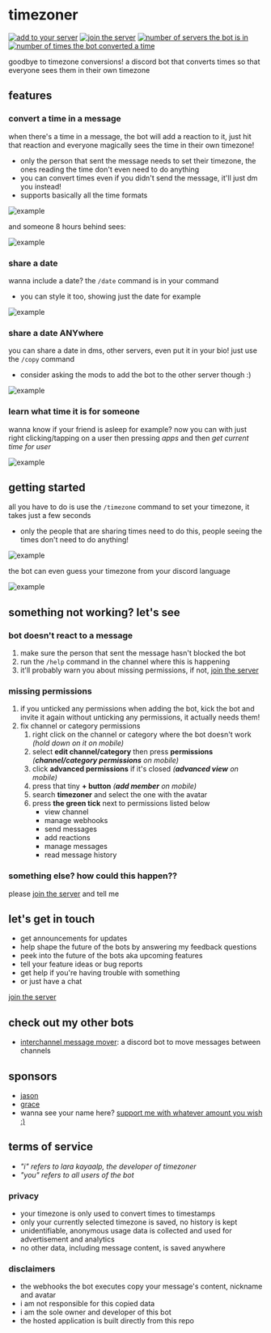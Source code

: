 [join the server]: https://discord.com/invite/KUMdnjcE97

# timezoner

[![add to your server](https://custom-icon-badges.demolab.com/badge/add_to_your_server-invite-5865F2?style=for-the-badge&logo=discord&logoColor=ffffff)](https://discord.com/api/oauth2/authorize?client_id=909820903574106203&permissions=536947776&scope=bot%20applications.commands)
[![join the server](https://custom-icon-badges.demolab.com/discord/903367565349384202?style=for-the-badge&color=5865F2&logo=comment-discussion&label=join%20the%20server)][join the server]
[![number of servers the bot is in](https://custom-icon-badges.demolab.com/badge/dynamic/json?url=https://api.jsonstorage.net/v1/json/52e7ddba-9c54-4f66-8e42-5aff2634f2fa/fd6b3135-0275-4f8a-8cfc-3e8910da1743&style=for-the-badge&color=555555&logo=graph&label=%20&prefix=used%20in%20&query=$.guild_count&suffix=%20servers)](#timezoner)
[![number of times the bot converted a time](https://custom-icon-badges.demolab.com/badge/dynamic/json?url=https://api.jsonstorage.net/v1/json/52e7ddba-9c54-4f66-8e42-5aff2634f2fa/fd6b3135-0275-4f8a-8cfc-3e8910da1743&style=for-the-badge&color=555555&logo=clock&label=%20&prefix=converted%20&query=$.usage_count&suffix=%20times)](#timezoner)

goodbye to timezone conversions!
a discord bot that converts times so that everyone sees them in their own timezone

## features

### convert a time in a message

when there's a time in a message, the bot will add a reaction to it,
just hit that reaction and everyone magically sees the time in their own timezone!

- only the person that sent the message needs to set their timezone,
  the ones reading the time don't even need to do anything
- you can convert times even if you didn't send the message, it'll just dm you instead!
- supports basically all the time formats

![example](https://github.com/laralove143/timezoner/blob/main/examples/sent.gif?raw=true)

and someone 8 hours behind sees:

![example](https://github.com/laralove143/timezoner/blob/main/examples/shown.png?raw=true)

### share a date

wanna include a date? the `/date` command is in your command

- you can style it too, showing just the date for example

![example](https://github.com/laralove143/timezoner/blob/main/examples/date.gif?raw=true)

### share a date ANYwhere

you can share a date in dms, other servers, even put it in your bio! just use
the `/copy` command

- consider asking the mods to add the bot to the other server though :)

![example](https://github.com/laralove143/timezoner/blob/main/examples/copy.gif?raw=true)

### learn what time it is for someone

wanna know if your friend is asleep for example? now you can with just right
clicking/tapping on a user then pressing _apps_ and then _get current time for user_

![example](https://github.com/laralove143/timezoner/blob/main/examples/get_current_time.gif?raw=true)

## getting started

all you have to do is use the `/timezone` command to set your timezone,
it takes just a few seconds

- only the people that are sharing times need to do this,
  people seeing the times don't need to do anything!

![example](https://github.com/laralove143/timezoner/blob/main/examples/timezone.gif?raw=true)

the bot can even guess your timezone from your discord language

![example](https://github.com/laralove143/timezoner/blob/main/examples/timezone_detect.png?raw=true)

## something not working? let's see

### bot doesn't react to a message

1. make sure the person that sent the message hasn't blocked the bot
2. run the `/help` command in the channel where this is happening
3. it'll probably warn you about missing permissions, if not, [join the server]

### missing permissions

1. if you unticked any permissions when adding the bot, kick the bot and invite
   it again without unticking any permissions, it actually needs them!
2. fix channel or category permissions
   1. right click on the channel or category where the bot doesn't work
      _(hold down on it on mobile)_
   2. select **edit channel/category** then press **permissions**
      _(**channel/category permissions** on mobile)_
   3. click **advanced permissions** if it's closed _(**advanced view** on mobile)_
   4. press that tiny **+ button** _(**add member** on mobile)_
   5. search **timezoner** and select the one with the avatar
   6. press **the green tick** next to permissions listed below
      - view channel
      - manage webhooks
      - send messages
      - add reactions
      - manage messages
      - read message history

### something else? how could this happen??

please [join the server] and tell me

## let's get in touch

- get announcements for updates
- help shape the future of the bots by answering my feedback questions
- peek into the future of the bots aka upcoming features
- tell your feature ideas or bug reports
- get help if you're having trouble with something
- or just have a chat

[join the server]

## check out my other bots

- [interchannel message mover](https://github.com/laralove143/interchannel-message-mover): a discord bot to move
  messages between channels

## sponsors

- [jason](https://github.com/zudsniper)
- [grace](https://github.com/Grace-xo)
- wanna see your name here? [support me with whatever amount you wish :)](https://github.com/sponsors/laralove143)

## terms of service

- _"i" refers to lara kayaalp, the developer of timezoner_
- _"you" refers to all users of the bot_

### privacy

- your timezone is only used to convert times to timestamps
- only your currently selected timezone is saved, no history is kept
- unidentifiable, anonymous usage data is collected and used
  for advertisement and analytics
- no other data, including message content, is saved anywhere

### disclaimers

- the webhooks the bot executes copy your message's content, nickname and avatar
- i am not responsible for this copied data
- i am the sole owner and developer of this bot
- the hosted application is built directly from this repo
